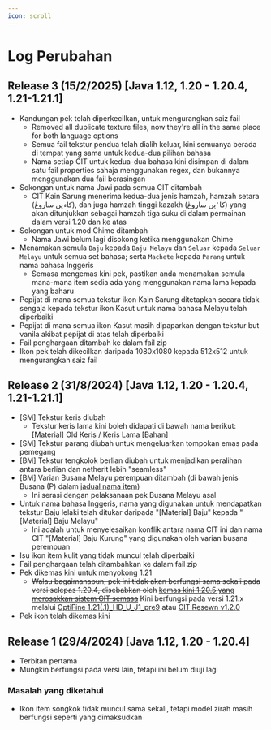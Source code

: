 ```yaml
---
icon: scroll
---
```


# Log Perubahan

## Release 3 (15/2/2025) \[Java 1.12, 1.20 - 1.20.4, 1.21-1.21.1]

* Kandungan pek telah diperkecilkan, untuk mengurangkan saiz fail
  * Removed all duplicate texture files, now they're all in the same place for both language options
  * Semua fail tekstur pendua telah dialih keluar, kini semuanya berada di tempat yang sama untuk kedua-dua pilihan bahasa
  * Nama setiap CIT untuk kedua-dua bahasa kini disimpan di dalam satu fail properties sahaja menggunakan regex, dan bukannya menggunakan dua fail berasingan
* Sokongan untuk nama Jawi pada semua CIT ditambah
  * CIT Kain Sarung menerima kedua-dua jenis hamzah, hamzah setara (کا`ء`ين ساروڠ), dan juga hamzah tinggi kazakh (کا`ٴ`ين ساروڠ) yang akan ditunjukkan sebagai hamzah tiga suku di dalam permainan dalam versi 1.20 dan ke atas
* Sokongan untuk mod Chime ditambah
  * Nama Jawi belum lagi disokong ketika menggunakan Chime
* Menamakan semula `Baju` kepada `Baju Melayu` dan `Seluar` kepada `Seluar Melayu` untuk semua set bahasa; serta `Machete` kepada `Parang` untuk nama bahasa Inggeris
  * Semasa mengemas kini pek, pastikan anda menamakan semula mana-mana item sedia ada yang menggunakan nama lama kepada yang baharu
* Pepijat di mana semua tekstur ikon Kain Sarung ditetapkan secara tidak sengaja kepada tekstur ikon Kasut untuk nama bahasa Melayu telah diperbaiki
* Pepijat di mana semua ikon Kasut masih dipaparkan dengan tekstur but vanila akibat pepijat di atas telah diperbaiki
* Fail penghargaan ditambah ke dalam fail zip
* Ikon pek telah dikecilkan daripada 1080x1080 kepada 512x512 untuk mengurangkan saiz fail

## Release 2 (31/8/2024) \[Java 1.12, 1.20 - 1.20.4, 1.21-1.21.1]

* \[SM] Tekstur keris diubah
  * Tekstur keris lama kini boleh didapati di bawah nama berikut: \[Material] Old Keris / Keris Lama \[Bahan]
* \[SM] Tekstur parang diubah untuk mengeluarkan tompokan emas pada pemegang
* \[BM] Tekstur tengkolok berlian diubah untuk menjadikan peralihan antara berlian dan netherit lebih "seamless"
* \[BM] Varian Busana Melayu perempuan ditambah (di bawah jenis Busana (P) dalam [jadual nama item](../../english/senjata-+-busana-melayu-cit-pack/item-table.md))
  * Ini serasi dengan pelaksanaan pek Busana Melayu asal
* Untuk nama bahasa Inggeris, nama yang digunakan untuk mendapatkan tekstur Baju lelaki telah ditukar daripada "\[Material] Baju" kepada "\[Material] Baju Melayu"
  * Ini adalah untuk menyelesaikan konflik antara nama CIT ini dan nama CIT "\[Material] Baju Kurung" yang digunakan oleh varian busana perempuan
* Isu ikon item kulit yang tidak muncul telah diperbaiki
* Fail penghargaan telah ditambahkan ke dalam fail zip
* Pek dikemas kini untuk menyokong 1.21
  * ~~Walau bagaimanapun, pek ini tidak akan berfungsi sama sekali pada versi selepas 1.20.4, disebabkan oleh~~ [~~kemas kini 1.20.5 yang merosakkan sistem CIT semasa~~](https://github.com/sp614x/optifine/issues/7658) Kini berfungsi pada versi 1.21.x melalui [OptiFine 1.21(.1)\_HD\_U\_J1\_pre9](https://optifine.net/downloads) atau [CIT Resewn v1.2.0](https://modrinth.com/mod/cit-resewn/changelog)
* Pek ikon telah dikemas kini

## Release 1 (29/4/2024) \[Java 1.12, 1.20 - 1.20.4]

* Terbitan pertama
* Mungkin berfungsi pada versi lain, tetapi ini belum diuji lagi

### Masalah yang diketahui

* Ikon item songkok tidak muncul sama sekali, tetapi model zirah masih berfungsi seperti yang dimaksudkan
